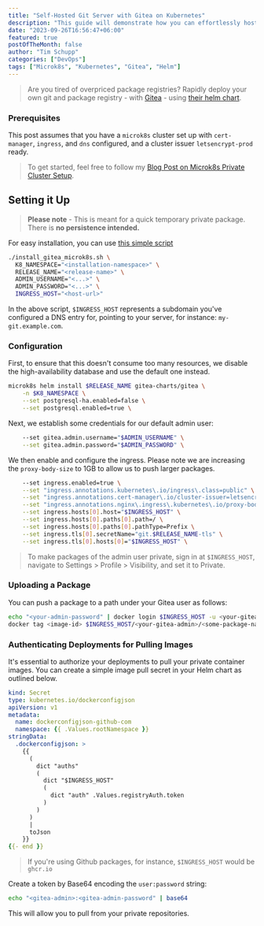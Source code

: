 ```yaml
---
title: "Self-Hosted Git Server with Gitea on Kubernetes"
description: "This guide will demonstrate how you can effortlessly host Gitea on a private Kubernetes cluster and utilize it as a package registry."
date: "2023-09-26T16:56:47+06:00"
featured: true
postOfTheMonth: false
author: "Tim Schupp"
categories: ["DevOps"]
tags: ["Microk8s", "Kubernetes", "Gitea", "Helm"]
---
```


> Are you tired of overpriced package registries? Rapidly deploy your own git and package registry - with [Gitea](https://about.gitea.com/) - using [their helm chart](https://gitea.com/gitea/helm-chart).

### Prerequisites

This post assumes that you have a `microk8s` cluster set up with `cert-manager`, `ingress`, and `dns` configured, and a cluster issuer `letsencrypt-prod` ready.

> To get started, feel free to follow my [Blog Post on Microk8s Private Cluster Setup](/blog/microk8s-on-vps).

## Setting it Up

> **Please note** - This is meant for a quick temporary private package. There is **no persistence intended.**

For easy installation, you can use [this simple script](https://github.com/tbscode/tims-blog-posts/blob/main/assets/install_gitea_microk8s.sh)

```bash
./install_gitea_microk8s.sh \
  K8_NAMESPACE="<installation-namespace>" \
  RELEASE_NAME="<release-name>" \
  ADMIN_USERNAME="<...>" \
  ADMIN_PASSWORD="<...>" \ 
  INGRESS_HOST="<host-url>"
```

In the above script, `$INGRESS_HOST` represents a subdomain you've configured a DNS entry for, pointing to your server, for instance: `my-git.example.com`.

### Configuration

First, to ensure that this doesn't consume too many resources, we disable the high-availability database and use the default one instead.

```bash
microk8s helm install $RELEASE_NAME gitea-charts/gitea \
    -n $K8_NAMESPACE \
    --set postgresql-ha.enabled=false \
    --set postgresql.enabled=true \
```

Next, we establish some credentials for our default admin user:

```bash
    --set gitea.admin.username="$ADMIN_USERNAME" \
    --set gitea.admin.password="$ADMIN_PASSWORD" \
```

We then enable and configure the ingress. Please note we are increasing the `proxy-body-size` to 1GB to allow us to push larger packages.
```bash
    --set ingress.enabled=true \
    --set "ingress.annotations.kubernetes\.io/ingress\.class=public" \
    --set "ingress.annotations.cert-manager\.io/cluster-issuer=letsencrypt-prod" \
    --set "ingress.annotations.nginx\.ingress\.kubernetes\.io/proxy-body-size=1g" \
    --set ingress.hosts[0].host="$INGRESS_HOST" \
    --set ingress.hosts[0].paths[0].path=/ \
    --set ingress.hosts[0].paths[0].pathType=Prefix \
    --set ingress.tls[0].secretName="git.$RELEASE_NAME-tls" \
    --set ingress.tls[0].hosts[0]="$INGRESS_HOST" \
```

> To make packages of the admin user private, sign in at `$INGRESS_HOST`, navigate to Settings > Profile > Visibility, and set it to Private.

### Uploading a Package

You can push a package to a path under your Gitea user as follows:

```bash
echo "<your-admin-password" | docker login $INGRESS_HOST -u <your-gitea-admin> --password-stdin
docker tag <image-id> $INGRESS_HOST/<your-gitea-admin>/<some-package-name>
```
### Authenticating Deployments for Pulling Images

It's essential to authorize your deployments to pull your private container images. You can create a simple image pull secret in your Helm chart as outlined below.

```yaml
kind: Secret
type: kubernetes.io/dockerconfigjson
apiVersion: v1
metadata:
  name: dockerconfigjson-github-com
  namespace: {{ .Values.rootNamespace }}
stringData:
  .dockerconfigjson: >
    {{
      (
        dict "auths"
        (
          dict "$INGRESS_HOST"
          (
            dict "auth" .Values.registryAuth.token
          )
        )
      )
      |
      toJson
    }}
{{- end }}
```

> If you're using Github packages, for instance, `$INGRESS_HOST` would be `ghcr.io`

Create a token by Base64 encoding the `user:password` string:

```bash
echo "<gitea-admin>:<gitea-admin-password" | base64
```
This will allow you to pull from your private repositories.